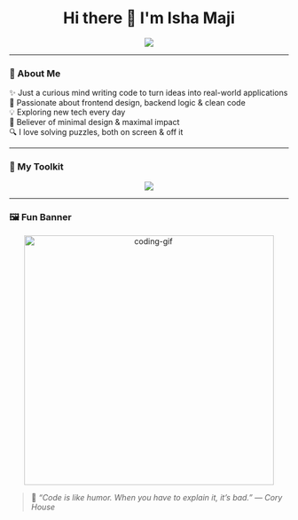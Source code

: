 <h1 align="center">Hi there 👋 I'm Isha Maji</h1>
<p align="center">
  <img src="https://readme-typing-svg.herokuapp.com?font=Fira+Code&size=24&duration=3000&pause=1000&color=00F7FF&center=true&vCenter=true&width=450&lines=Frontend+%7C+Backend+%7C+Full+Stack;React+%2B+Next.js+Lover+💙;Building+Cool+Projects+%F0%9F%9A%80;Learning+Everyday+%F0%9F%93%9A" />
</p>

---

### 🌟 About Me

✨ Just a curious mind writing code to turn ideas into real-world applications  
🎯 Passionate about frontend design, backend logic & clean code  
💡 Exploring new tech every day  
🌈 Believer of minimal design & maximal impact  
🔍 I love solving puzzles, both on screen & off it  

---

### 🧰 My Toolkit

<p align="center">
  <img src="https://skillicons.dev/icons?i=html,css,js,ts,react,nextjs,tailwind,nodejs,express,postgres,prisma,mongodb,git,github,figma" />
</p>

---

### 🖼️ Fun Banner

<p align="center">
  <img src="https://media.giphy.com/media/qgQUggAC3Pfv687qPC/giphy.gif" width="450" alt="coding-gif" />
</p>

> 💬 *“Code is like humor. When you have to explain it, it’s bad.” — Cory House*
